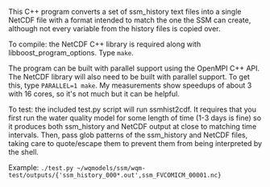 This C++ program converts a set of ssm_history text files into a single NetCDF
file with a format intended to match the one the SSM can create, although not
every variable from the history files is copied over.

To compile: the NetCDF C++ library is required along with
libboost_program_options. Type `make`.

The program can be built with parallel support using the OpenMPI C++ API.
The NetCDF library will also need to be built with parallel support. To get
this, type `PARALLEL=1 make`. My measurements show speedups of about 3 with 16
cores, so it's not much but it can be helpful.

To test: the included test.py script will run ssmhist2cdf. It requires that
you first run the water quality model for some length of time (1-3 days is
fine) so it produces both ssm_history and NetCDF output at close to matching
time intervals. Then, pass glob patterns of the ssm_history and NetCDF files,
taking care to quote/escape them to prevent them from being interpreted by the
shell.

Example: `./test.py ~/wqmodels/ssm/wqm-test/outputs/{'ssm_history_000*.out',ssm_FVCOMICM_00001.nc}`
